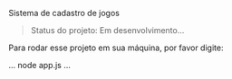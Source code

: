 <ht1>Sistema de cadastro de jogos</h1>

>Status do projeto: Em desenvolvimento...

Para rodar esse projeto em sua máquina, por favor digite:

...
node app.js
...
